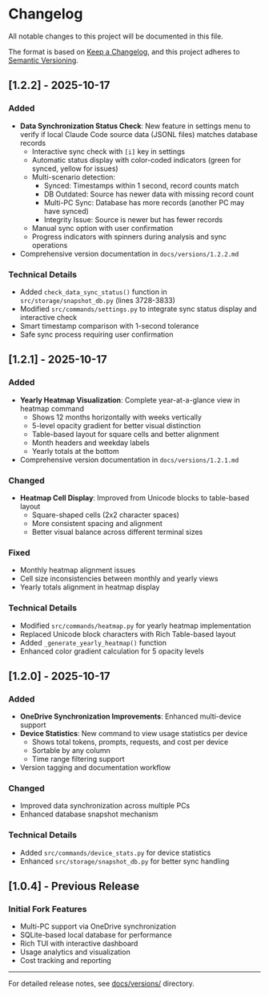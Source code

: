# Changelog

All notable changes to this project will be documented in this file.

The format is based on [Keep a Changelog](https://keepachangelog.com/en/1.0.0/),
and this project adheres to [Semantic Versioning](https://semver.org/spec/v2.0.0.html).

## [1.2.2] - 2025-10-17

### Added
- **Data Synchronization Status Check**: New feature in settings menu to verify if local Claude Code source data (JSONL files) matches database records
  - Interactive sync check with `[i]` key in settings
  - Automatic status display with color-coded indicators (green for synced, yellow for issues)
  - Multi-scenario detection:
    - Synced: Timestamps within 1 second, record counts match
    - DB Outdated: Source has newer data with missing record count
    - Multi-PC Sync: Database has more records (another PC may have synced)
    - Integrity Issue: Source is newer but has fewer records
  - Manual sync option with user confirmation
  - Progress indicators with spinners during analysis and sync operations
- Comprehensive version documentation in `docs/versions/1.2.2.md`

### Technical Details
- Added `check_data_sync_status()` function in `src/storage/snapshot_db.py` (lines 3728-3833)
- Modified `src/commands/settings.py` to integrate sync status display and interactive check
- Smart timestamp comparison with 1-second tolerance
- Safe sync process requiring user confirmation

## [1.2.1] - 2025-10-17

### Added
- **Yearly Heatmap Visualization**: Complete year-at-a-glance view in heatmap command
  - Shows 12 months horizontally with weeks vertically
  - 5-level opacity gradient for better visual distinction
  - Table-based layout for square cells and better alignment
  - Month headers and weekday labels
  - Yearly totals at the bottom
- Comprehensive version documentation in `docs/versions/1.2.1.md`

### Changed
- **Heatmap Cell Display**: Improved from Unicode blocks to table-based layout
  - Square-shaped cells (2x2 character spaces)
  - More consistent spacing and alignment
  - Better visual balance across different terminal sizes

### Fixed
- Monthly heatmap alignment issues
- Cell size inconsistencies between monthly and yearly views
- Yearly totals alignment in heatmap display

### Technical Details
- Modified `src/commands/heatmap.py` for yearly heatmap implementation
- Replaced Unicode block characters with Rich Table-based layout
- Added `_generate_yearly_heatmap()` function
- Enhanced color gradient calculation for 5 opacity levels

## [1.2.0] - 2025-10-17

### Added
- **OneDrive Synchronization Improvements**: Enhanced multi-device support
- **Device Statistics**: New command to view usage statistics per device
  - Shows total tokens, prompts, requests, and cost per device
  - Sortable by any column
  - Time range filtering support
- Version tagging and documentation workflow

### Changed
- Improved data synchronization across multiple PCs
- Enhanced database snapshot mechanism

### Technical Details
- Added `src/commands/device_stats.py` for device statistics
- Enhanced `src/storage/snapshot_db.py` for better sync handling

## [1.0.4] - Previous Release

### Initial Fork Features
- Multi-PC support via OneDrive synchronization
- SQLite-based local database for performance
- Rich TUI with interactive dashboard
- Usage analytics and visualization
- Cost tracking and reporting

---

For detailed release notes, see [docs/versions/](docs/versions/) directory.
